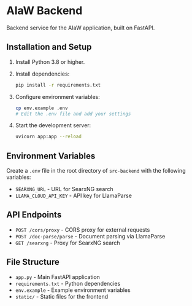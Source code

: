 # AIaW Backend

Backend service for the AIaW application, built on FastAPI.

## Installation and Setup

1. Install Python 3.8 or higher.
2. Install dependencies:
   ```bash
   pip install -r requirements.txt
   ```

3. Configure environment variables:
   ```bash
   cp env.example .env
   # Edit the .env file and add your settings
   ```

4. Start the development server:
   ```bash
   uvicorn app:app --reload
   ```

## Environment Variables

Create a `.env` file in the root directory of `src-backend` with the following variables:

- `SEARXNG_URL` - URL for SearxNG search
- `LLAMA_CLOUD_API_KEY` - API key for LlamaParse

## API Endpoints

- `POST /cors/proxy` - CORS proxy for external requests
- `POST /doc-parse/parse` - Document parsing via LlamaParse
- `GET /searxng` - Proxy for SearxNG search

## File Structure

- `app.py` - Main FastAPI application
- `requirements.txt` - Python dependencies
- `env.example` - Example environment variables
- `static/` - Static files for the frontend
